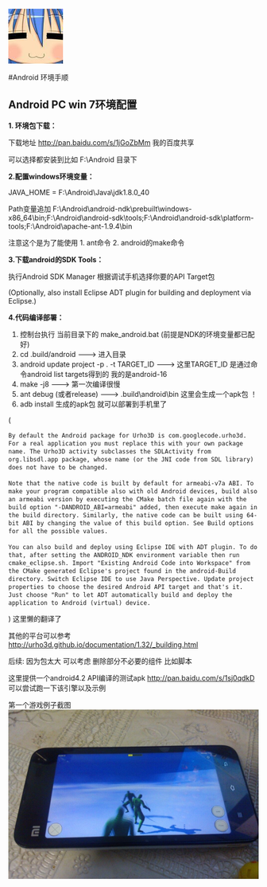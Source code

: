 ![My logo](https://raw.githubusercontent.com/299299/Urho3D/master/Docs/logo.jpg)

#Android 环境手顺

## Android PC win 7环境配置

  **1. 环境包下载：**

   下载地址 http://pan.baidu.com/s/1jGoZbMm 我的百度共享

  可以选择都安装到比如 F:\Android 目录下

  **2.配置windows环境变量：**

  JAVA_HOME = F:\Android\Java\jdk1.8.0_40

  Path变量追加 F:\Android\android-ndk\prebuilt\windows-x86_64\bin;F:\Android\android-sdk\tools;F:\Android\android-sdk\platform-tools;F:\Android\apache-ant-1.9.4\bin

  注意这个是为了能使用 1. ant命令 2. android的make命令

  **3.下载android的SDK Tools：**

  执行Android SDK Manager 根据调试手机选择你要的API Target包

  (Optionally, also install Eclipse ADT plugin for building and deployment via Eclipse.)

  **4.代码编译部署：**

  1. 控制台执行 当前目录下的 make_android.bat (前提是NDK的环境变量都已配好)
  2. cd .build/android ---> 进入目录
  3. android update project -p . -t TARGET_ID  --->  这里TARGET_ID 是通过命令android list targets得到的 我的是android-16
  4. make -j8 --->  第一次编译很慢
  5. ant debug (或者release) ---> .build\android\bin 这里会生成一个apk包 ！
  6. adb install 生成的apk包 就可以部署到手机里了

   (

    By default the Android package for Urho3D is com.googlecode.urho3d. For a real application you must replace this with your own package name. The Urho3D activity subclasses the SDLActivity from org.libsdl.app package, whose name (or the JNI code from SDL library) does not have to be changed.

    Note that the native code is built by default for armeabi-v7a ABI. To make your program compatible also with old Android devices, build also an armeabi version by executing the CMake batch file again with the build option "-DANDROID_ABI=armeabi" added, then execute make again in the build directory. Similarly, the native code can be built using 64-bit ABI by changing the value of this build option. See Build options for all the possible values.

    You can also build and deploy using Eclipse IDE with ADT plugin. To do that, after setting the ANDROID_NDK environment variable then run cmake_eclipse.sh. Import "Existing Android Code into Workspace" from the CMake generated Eclipse's project found in the android-Build directory. Switch Eclipse IDE to use Java Perspective. Update project properties to choose the desired Android API target and that's it. Just choose "Run" to let ADT automatically build and deploy the application to Android (virtual) device.
   ) 这里懒的翻译了


   其他的平台可以参考 http://urho3d.github.io/documentation/1.32/_building.html


   后续: 因为包太大 可以考虑 删除部分不必要的组件 比如脚本


   这里提供一个android4.2 API编译的测试apk http://pan.baidu.com/s/1sj0qdkD 可以尝试跑一下该引擎以及示例

   第一个游戏例子截图
   ![screen shot](https://raw.githubusercontent.com/299299/Urho3D/master/Docs/shot1.jpg)
